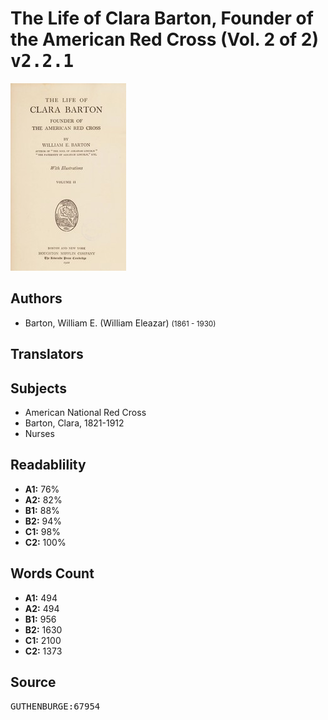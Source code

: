 # The Life of Clara Barton, Founder of the American Red Cross (Vol. 2 of 2) <kbd>v2.2.1</kbd>

![](./cover.medium.jpg "")

## Authors


 - Barton, William E. (William Eleazar) <small>(1861 - 1930)</small>

## Translators



## Subjects


 - American National Red Cross
 - Barton, Clara, 1821-1912
 - Nurses

## Readablility


 - **A1:** 76%
 - **A2:** 82%
 - **B1:** 88%
 - **B2:** 94%
 - **C1:** 98%
 - **C2:** 100%

## Words Count


 - **A1:** 494
 - **A2:** 494
 - **B1:** 956
 - **B2:** 1630
 - **C1:** 2100
 - **C2:** 1373

## Source


<kbd>GUTHENBURGE:67954</kbd>
